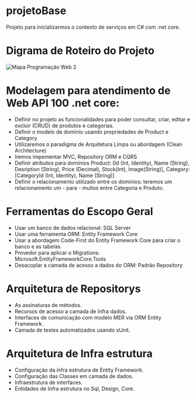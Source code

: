 # projetoBase
Projeto para inicializarmos o contexto de serviços em C# com .net core.
# Digrama de Roteiro do Projeto
![Mapa Programação Web 2](https://github.com/victoricoma/projetoBase/assets/31005408/49267d6a-c23f-4633-b044-3408303d61f8)

# Modelagem para atendimento de Web API 100 .net core:

- Definir no projeto as funcionalidades para poder consultar, criar, editar e excluir (CRUD) de produtos e categorias.
- Definir o modelo de domínio usando propriedades de Product e Category
- Utilizaremos o paradigma de Arquitetura Limpa ou abordagem (Clean Architecture)
- Iremos impementar MVC, Repository ORM e CQRS
- Definir atributos para domínios Product: [Id (Int, Identity), Name (String), Desription (String), Price (Decimal), Stock(Int), Image(String)], Category: [CategoryId (Int, Identity), Name (String)]
- Definir o relacionamento utilizado entre os domínios: teremos um relacionamento um - para - muitos entre Categoria e Produto.

# Ferramentas do Escopo Geral

- Usar um banco de dados relacional: SQL Server
- Usar uma ferramenta ORM: Entity Framework Core
- Usar a abordagem Code-First do Entity Framework Core para criar o banco e as tabelas.
- Provedor para aplicar o Migrations: Microsoft.EntityFrameworkCore.Tools
- Desacoplar a camada de acesso a dados do ORM: Padrão Repository

# Arquitetura de Repositorys
- As assinaturas de métodos.
- Recursos de acesso a camada de Infra dados.
- Interfaces de comunicação com modelo MER via ORM Entity Framework.
- Camada de testes automatizados usando xUnit.

# Arquitetura de Infra estrutura
- Configuração da infra estrutura de Entity Framework.
- Configuração das Classes em camada de dados.
- Infraestrutura de interfaces.
- Entidades de Infra estrutura no Sql, Design, Core.
